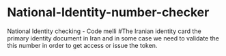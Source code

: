 # National-Identity-number-checker
National Identity checking - Code melli
#The Iranian identity card the primary identity document in Iran and in some case we need to validate the this number in order to get access or issue the token.
